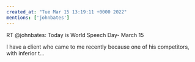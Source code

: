 ```yaml
---
created_at: "Tue Mar 15 13:19:11 +0000 2022"
mentions: ['johnbates']
---
```


RT @johnbates: Today is World Speech Day- March 15

I have a client who came to me recently because one of his competitors, with inferior t…